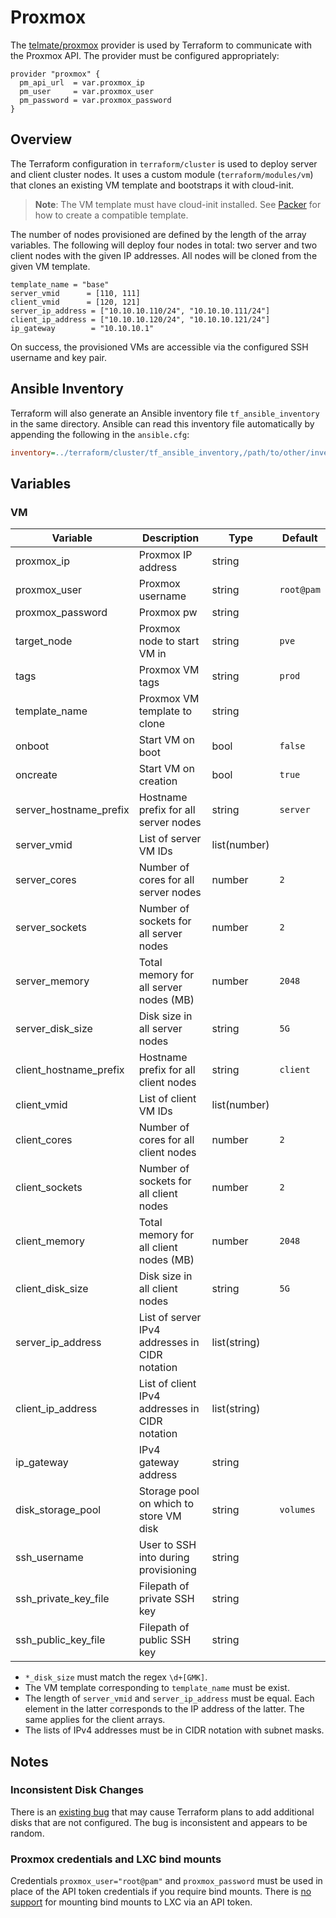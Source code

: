 # Proxmox

The
[telmate/proxmox](https://registry.terraform.io/providers/Telmate/proxmox/latest/docs)
provider is used by Terraform to communicate with the Proxmox API. The provider
must be configured appropriately:

```hcl
provider "proxmox" {
  pm_api_url  = var.proxmox_ip
  pm_user     = var.proxmox_user
  pm_password = var.proxmox_password
}
```

## Overview

The Terraform configuration in `terraform/cluster` is used to deploy server and
client cluster nodes. It uses a custom module (`terraform/modules/vm`) that
clones an existing VM template and bootstraps it with cloud-init.

>**Note**: The VM template must have cloud-init installed. See
>[Packer](../images/packer.md) for how to create a compatible template.

The number of nodes provisioned are defined by the length of the array
variables. The following will deploy four nodes in total: two server and two
client nodes with the given IP addresses. All nodes will be cloned from the
given VM template.

```hcl
template_name = "base"
server_vmid      = [110, 111]
client_vmid      = [120, 121]
server_ip_address = ["10.10.10.110/24", "10.10.10.111/24"]
client_ip_address = ["10.10.10.120/24", "10.10.10.121/24"]
ip_gateway        = "10.10.10.1"
```

On success, the provisioned VMs are accessible via the configured SSH username
and key pair.

## Ansible Inventory
Terraform will also generate an Ansible inventory file `tf_ansible_inventory` in
the same directory. Ansible can read this inventory file automatically by
appending the following in the `ansible.cfg`:

```ini
inventory=../terraform/cluster/tf_ansible_inventory,/path/to/other/inventory/files
```

## Variables

### VM

| Variable               | Description                                    | Type         | Default    |
| ---------------------- | ---------------------------------------------- | ------------ | ---------- |
| proxmox_ip             | Proxmox IP address                             | string       |            |
| proxmox_user           | Proxmox username                               | string       | `root@pam` |
| proxmox_password       | Proxmox pw                                     | string       |            |
| target_node            | Proxmox node to start VM in                    | string       | `pve`      |
| tags                   | Proxmox VM tags                                | string       | `prod`     |
| template_name          | Proxmox VM template to clone                   | string       |            |
| onboot                 | Start VM on boot                               | bool         | `false`    |
| oncreate               | Start VM on creation                           | bool         | `true`     |
| server_hostname_prefix | Hostname prefix for all server nodes           | string       | `server`   |
| server_vmid            | List of server VM IDs                          | list(number) |            |
| server_cores           | Number of cores for all server nodes           | number       | `2`        |
| server_sockets         | Number of sockets for all server nodes         | number       | `2`        |
| server_memory          | Total memory for all server nodes (MB)         | number       | `2048`     |
| server_disk_size       | Disk size in all server nodes                  | string       | `5G`       |
| client_hostname_prefix | Hostname prefix for all client nodes           | string       | `client`   |
| client_vmid            | List of client VM IDs                          | list(number) |            |
| client_cores           | Number of cores for all client nodes           | number       | `2`        |
| client_sockets         | Number of sockets for all client nodes         | number       | `2`        |
| client_memory          | Total memory for all client nodes (MB)         | number       | `2048`     |
| client_disk_size       | Disk size in all client nodes                  | string       | `5G`       |
| server_ip_address      | List of server IPv4 addresses in CIDR notation | list(string) |            |
| client_ip_address      | List of client IPv4 addresses in CIDR notation | list(string) |            |
| ip_gateway             | IPv4 gateway address                           | string       |            |
| disk_storage_pool      | Storage pool on which to store VM disk         | string       | `volumes`  |
| ssh_username           | User to SSH into during provisioning           | string       |            |
| ssh_private_key_file   | Filepath of private SSH key                    | string       |            |
| ssh_public_key_file    | Filepath of public SSH key                     | string       |            |

- `*_disk_size` must match the regex `\d+[GMK]`.
- The VM template corresponding to `template_name` must be exist.
- The length of `server_vmid` and `server_ip_address` must be equal. Each
  element in the latter corresponds to the IP address of the latter. The same
  applies for the client arrays.
- The lists of IPv4 addresses must be in CIDR notation with subnet masks.

## Notes

### Inconsistent Disk Changes

There is an [existing
bug](https://github.com/Telmate/terraform-provider-proxmox/issues/700) that may
cause Terraform plans to add additional disks that are not configured. The bug
is inconsistent and appears to be random.

### Proxmox credentials and LXC bind mounts

Credentials `proxmox_user="root@pam"` and `proxmox_password` must be used
in place of the API token credentials if you require bind mounts. There is [no
support](https://bugzilla.proxmox.com/show_bug.cgi?id=2582) for mounting bind
mounts to LXC via an API token.
